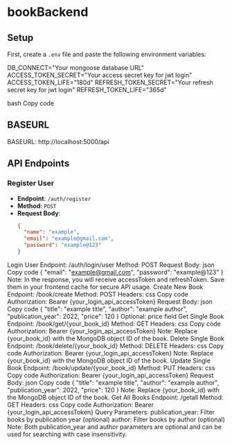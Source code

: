 # bookBackend

## Setup

First, create a `.env` file and paste the following environment variables:

DB_CONNECT="Your mongoose database URL"
ACCESS_TOKEN_SECRET="Your access secret key for jwt login"
ACCESS_TOKEN_LIFE="180d"
REFRESH_TOKEN_SECRET="Your refresh secret key for jwt login"
REFRESH_TOKEN_LIFE="365d"

bash
Copy code

## BASEURL

BASEURL: http://localhost:5000/api

## API Endpoints

### Register User

- **Endpoint**: `/auth/register`
- **Method**: `POST`
- **Request Body**:
  ```json
  {
    "name": "example",
    "email": "example@gmail.com",
    "password": "example@123"
  }
Login User
Endpoint: /auth/login/user
Method: POST
Request Body:
json
Copy code
{
  "email": "example@gmail.com",
  "password": "example@123"
}
Note: In the response, you will receive accessToken and refreshToken. Save them in your frontend cache for secure API usage.
Create New Book
Endpoint: /book/create
Method: POST
Headers:
css
Copy code
Authorization: Bearer {your_login_api_accessToken}
Request Body:
json
Copy code
{
  "title": "example title",
  "author": "example author",
  "publication_year": 2022,
  "price": 120
}
Optional: price field
Get Single Book
Endpoint: /book/get/{your_book_id}
Method: GET
Headers:
css
Copy code
Authorization: Bearer {your_login_api_accessToken}
Note: Replace {your_book_id} with the MongoDB object ID of the book.
Delete Single Book
Endpoint: /book/delete/{your_book_id}
Method: DELETE
Headers:
css
Copy code
Authorization: Bearer {your_login_api_accessToken}
Note: Replace {your_book_id} with the MongoDB object ID of the book.
Update Single Book
Endpoint: /book/update/{your_book_id}
Method: PUT
Headers:
css
Copy code
Authorization: Bearer {your_login_api_accessToken}
Request Body:
json
Copy code
{
  "title": "example title",
  "author": "example author",
  "publication_year": 2022,
  "price": 120
}
Note: Replace {your_book_id} with the MongoDB object ID of the book.
Get All Books
Endpoint: /getall
Method: GET
Headers:
css
Copy code
Authorization: Bearer {your_login_api_accessToken}
Query Parameters:
publication_year: Filter books by publication year (optional)
author: Filter books by author (optional)
Note: Both publication_year and author parameters are optional and can be used for searching with case insensitivity.
